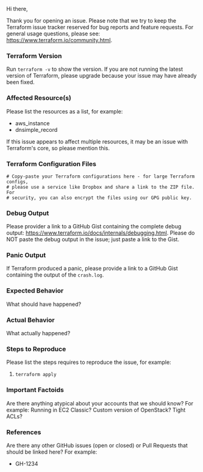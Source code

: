 Hi there,

Thank you for opening an issue. Please note that we try to keep the Terraform
issue tracker reserved for bug reports and feature requests. For general usage
questions, please see: https://www.terraform.io/community.html.

### Terraform Version
Run `terraform -v` to show the version. If you are not running the latest
version of Terraform, please upgrade because your issue may have already been
fixed.

### Affected Resource(s)
Please list the resources as a list, for example:
- aws_instance
- dnsimple_record

If this issue appears to affect multiple resources, it may be an issue with
Terraform's core, so please mention this.

### Terraform Configuration Files
```hcl
# Copy-paste your Terraform configurations here - for large Terraform configs,
# please use a service like Dropbox and share a link to the ZIP file. For
# security, you can also encrypt the files using our GPG public key.
```

### Debug Output
Please provider a link to a GitHub Gist containing the complete debug output:
https://www.terraform.io/docs/internals/debugging.html. Please do NOT paste the
debug output in the issue; just paste a link to the Gist.

### Panic Output
If Terraform produced a panic, please provide a link to a GitHub Gist containing
the output of the `crash.log`.

### Expected Behavior
What should have happened?

### Actual Behavior
What actually happened?

### Steps to Reproduce
Please list the steps requires to reproduce the issue, for example:
1. `terraform apply`

### Important Factoids
Are there anything atypical about your accounts that we should know? For
example: Running in EC2 Classic? Custom version of OpenStack? Tight ACLs?

### References
Are there any other GitHub issues (open or closed) or Pull Requests that should
be linked here? For example:
- GH-1234
